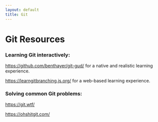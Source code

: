 ```yaml
---
layout: default
title: Git
---
```


# Git Resources

### Learning Git interactively:

<https://github.com/benthayer/git-gud/> for a native and realistic learning experience.  

<https://learngitbranching.js.org/> for a web-based learning experience.  


### Solving common Git problems:

<https://git.wtf/>  

<https://ohshitgit.com/>  


